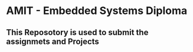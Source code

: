 # AMIT - Embedded Systems Diploma 
## This Reposotory is used to submit the assignmets and Projects 
